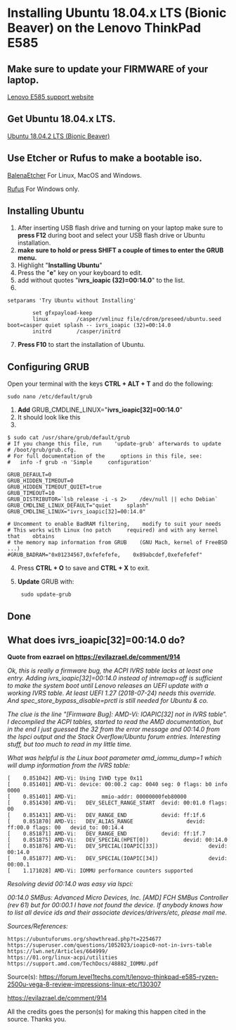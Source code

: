 # Installing Ubuntu 18.04.x LTS (Bionic Beaver) on the Lenovo ThinkPad E585

## Make sure to update your FIRMWARE of your laptop.

[Lenovo E585 support website](https://pcsupport.lenovo.com/nl/en/products/laptops-and-netbooks/thinkpad-edge-laptops/thinkpad-e585-type-20kv/downloads)

## Get Ubuntu 18.04.x LTS.

[Ubuntu 18.04.2 LTS (Bionic Beaver)](http://releases.ubuntu.com/18.04/)

## Use Etcher or Rufus to make a bootable iso.

[BalenaEtcher](https://www.balena.io/etcher/) For Linux, MacOS and Windows.

[Rufus](https://rufus.ie/) For Windows only.

## Installing Ubuntu

1. After inserting USB flash drive and turning on your laptop make sure to **press F12** during boot and select your USB flash drive or Ubuntu installation. 
2. **make sure to hold or press SHIFT a couple of times to enter the GRUB menu.**
3. Highlight "**Installing Ubuntu**"
4. Press the "**e**" key on your keyboard to edit.
5. add without quotes "**ivrs_ioapic (32)=00:14.0**" to the list.
6. 

    setparams 'Try Ubuntu without Installing'

            set gfxpayload-keep
            linux         /casper/vmlinuz file/cdrom/preseed/ubuntu.seed boot=casper quiet splash -- ivrs_ioapic (32)=00:14.0
            initrd        /casper/initrd


7. **Press F10** to start the installation of Ubuntu.

## Configuring GRUB

Open your terminal with the keys **CTRL + ALT + T** and do the following:

    sudo nano /etc/default/grub


1. **Add** GRUB_CMDLINE_LINUX="**ivrs_ioapic[32]=00:14.0**"
2. It should look like this
3. 

    $ sudo cat /usr/share/grub/default/grub
    # If you change this file, run    'update-grub' afterwards to update
    # /boot/grub/grub.cfg.
    # For full documentation of the     options in this file, see:
    #   info -f grub -n 'Simple     configuration'

    GRUB_DEFAULT=0
    GRUB_HIDDEN_TIMEOUT=0
    GRUB_HIDDEN_TIMEOUT_QUIET=true
    GRUB_TIMEOUT=10
    GRUB_DISTRIBUTOR=`lsb_release -i -s 2>    /dev/null || echo Debian`
    GRUB_CMDLINE_LINUX_DEFAULT="quiet     splash"
    GRUB_CMDLINE_LINUX="ivrs_ioapic[32]=00:14.0"

    # Uncomment to enable BadRAM filtering,    modify to suit your needs
    # This works with Linux (no patch     required) and with any kernel that    obtains
    # the memory map information from GRUB    (GNU Mach, kernel of FreeBSD ...)
    #GRUB_BADRAM="0x01234567,0xfefefefe,    0x89abcdef,0xefefefef"

4. Press **CTRL + O** to save and **CTRL + X** to exit.
5. **Update** GRUB with:

        sudo update-grub

## Done


## What does ivrs_ioapic[32]=00:14.0 do?

**Quote from eazrael on https://evilazrael.de/comment/914**

*Ok, this is really a firmware bug, the ACPI IVRS table lacks at least one entry. Adding ivrs_ioapic[32]=00:14.0 instead of intremap=off is sufficient to make the system boot until Lenovo releases an UEFI update with a working IVRS table. At least UEFI 1.27 (2018-07-24) needs this override. And spec_store_bypass_disable=prctl is still needed for Ubuntu & co.*

*The clue is the line "[Firmware Bug]: AMD-Vi: IOAPIC[32] not in IVRS table". I decompiled the ACPI tables, started to read the AMD documentation, but in the end I just guessed the 32 from the error message and 00:14.0 from the lspci output and the Stack Overflow/Ubuntu forum entries.  Interesting stuff, but too much to read in my little time.* 

*What was helpful is the Linux boot parameter amd_iommu_dump=1 which will dump information from the IVRS table:*

    [    0.851042] AMD-Vi: Using IVHD type 0x11
    [    0.851401] AMD-Vi: device: 00:00.2 cap: 0040 seg: 0 flags: b0 info 0000
    [    0.851401] AMD-Vi:        mmio-addr: 00000000feb80000
    [    0.851430] AMD-Vi:   DEV_SELECT_RANGE_START  devid: 00:01.0 flags: 00
    [    0.851431] AMD-Vi:   DEV_RANGE_END           devid: ff:1f.6
    [    0.851870] AMD-Vi:   DEV_ALIAS_RANGE                 devid: ff:00.0 flags: 00   devid_to: 00:14.4
    [    0.851871] AMD-Vi:   DEV_RANGE_END           devid: ff:1f.7
    [    0.851875] AMD-Vi:   DEV_SPECIAL(HPET[0])           devid: 00:14.0
    [    0.851876] AMD-Vi:   DEV_SPECIAL(IOAPIC[33])                devid: 00:14.0
    [    0.851877] AMD-Vi:   DEV_SPECIAL(IOAPIC[34])                devid: 00:00.1
    [    1.171028] AMD-Vi: IOMMU performance counters supported

*Resolving devid 00:14.0 was easy via lspci:*

*00:14.0 SMBus: Advanced Micro Devices, Inc. [AMD] FCH SMBus Controller (rev 61)
but for 00:00.1 I have not found the device. If anybody knows how to list all device ids and their associate devices/drivers/etc, please mail me.*


*Sources/References:*

    https://ubuntuforums.org/showthread.php?t=2254677
    https://superuser.com/questions/1052023/ioapic0-not-in-ivrs-table
    https://lwn.net/Articles/664999/
    https://01.org/linux-acpi/utilities
    https://support.amd.com/TechDocs/48882_IOMMU.pdf



Source(s): https://forum.level1techs.com/t/lenovo-thinkpad-e585-ryzen-2500u-vega-8-review-impressions-linux-etc/130307

https://evilazrael.de/comment/914

All the credits goes the person(s) for making this happen cited in the source. Thanks you.